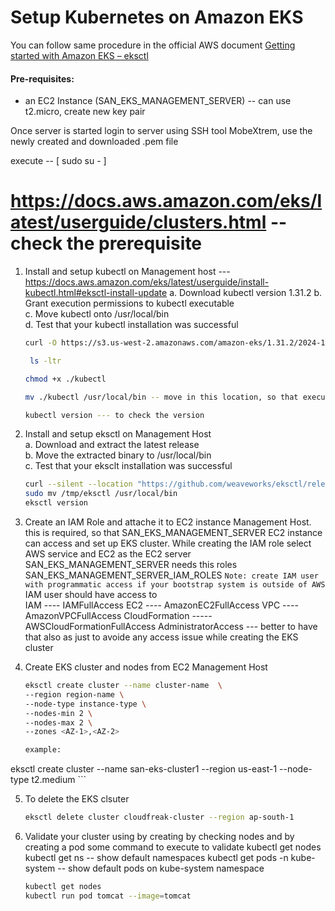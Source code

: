 # Setup Kubernetes on Amazon EKS

You can follow same procedure in the official  AWS document [Getting started with Amazon EKS – eksctl](https://docs.aws.amazon.com/eks/latest/userguide/getting-started-eksctl.html)   

#### Pre-requisites: 
  - an EC2 Instance (SAN_EKS_MANAGEMENT_SERVER) -- can use t2.micro, create new key pair

Once server is started login to server using SSH tool MobeXtrem, use the newly created and downloaded .pem file

execute -- [ sudo su -  ]

# https://docs.aws.amazon.com/eks/latest/userguide/clusters.html -- check the prerequisite
1. Install and setup kubectl on Management host  ---  https://docs.aws.amazon.com/eks/latest/userguide/install-kubectl.html#eksctl-install-update
   a. Download kubectl version 1.31.2 
   b. Grant execution permissions to kubectl executable   
   c. Move kubectl onto /usr/local/bin   
   d. Test that your kubectl installation was successful    
   ```sh 
   curl -O https://s3.us-west-2.amazonaws.com/amazon-eks/1.31.2/2024-11-15/bin/linux/amd64/kubectl

    ls -ltr

   chmod +x ./kubectl 

   mv ./kubectl /usr/local/bin -- move in this location, so that execute the command from anywhere inside the srver

   kubectl version --- to check the version
   ```
2. Install and setup eksctl on Management Host   
   a. Download and extract the latest release   
   b. Move the extracted binary to /usr/local/bin   
   c. Test that your eksclt installation was successful   
   ```sh
   curl --silent --location "https://github.com/weaveworks/eksctl/releases/latest/download/eksctl_$(uname -s)_amd64.tar.gz" | tar xz -C /tmp
   sudo mv /tmp/eksctl /usr/local/bin
   eksctl version
   ```
  
3. Create an IAM Role and attache it to EC2 instance Management Host. this is required, so that SAN_EKS_MANAGEMENT_SERVER EC2 instance can access and set up EKS cluster. While creating the IAM role select AWS service and EC2 as the EC2 server SAN_EKS_MANAGEMENT_SERVER needs this roles
SAN_EKS_MANAGEMENT_SERVER_IAM_ROLES
   `Note: create IAM user with programmatic access if your bootstrap system is outside of AWS`   
   IAM user should have access to   
   IAM   ----  IAMFullAccess
   EC2   ---- AmazonEC2FullAccess
   VPC   ---- AmazonVPCFullAccess
   CloudFormation  ----- AWSCloudFormationFullAccess
   AdministratorAccess  --- better to have that also as just to avoide any access issue while creating the EKS cluster

4. Create EKS cluster and nodes from EC2 Management Host
   ```sh
   eksctl create cluster --name cluster-name  \
   --region region-name \
   --node-type instance-type \
   --nodes-min 2 \
   --nodes-max 2 \ 
   --zones <AZ-1>,<AZ-2>
   
   example:
eksctl create cluster --name san-eks-cluster1 --region us-east-1 --node-type t2.medium
    ```

5. To delete the EKS clsuter 
   ```sh 
   eksctl delete cluster cloudfreak-cluster --region ap-south-1
   ```
   
6. Validate your cluster using by creating by checking nodes and by creating a pod 
some command to execute to validate
kubectl get nodes
kubectl get ns -- show default namespaces
kubectl get pods -n kube-system -- show default pods on kube-system namespace



   ```sh 
   kubectl get nodes
   kubectl run pod tomcat --image=tomcat 
   ```
